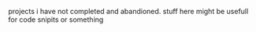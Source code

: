 projects i have not completed and abandioned.
stuff here might be usefull for code snipits or something
